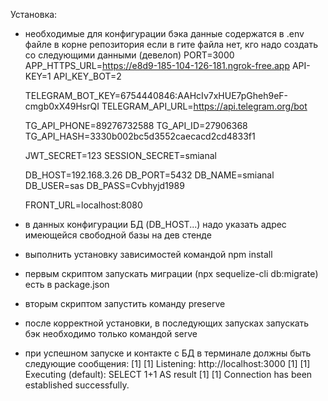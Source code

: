 Установка:
- необходимые для конфигурации бэка данные содержатся в .env файле в корне репозитория
    если в гите файла нет, кго надо создать со следующими данными (девелоп)
    PORT=3000
    APP_HTTPS_URL=https://e8d9-185-104-126-181.ngrok-free.app
    API-KEY=1
    API_KEY_BOT=2

    TELEGRAM_BOT_KEY=6754440846:AAHcIv7xHUE7pGheh9eF-cmgb0xX49HsrQI
    TELEGRAM_API_URL=https://api.telegram.org/bot

    TG_API_PHONE=89276732588
    TG_API_ID=27906368
    TG_API_HASH=3330b002bc5d3552caecacd2cd4833f1

    JWT_SECRET=123
    SESSION_SECRET=smianal

    DB_HOST=192.168.3.26
    DB_PORT=5432
    DB_NAME=smianal
    DB_USER=sas
    DB_PASS=Cvbhyjd1989

    FRONT_URL=localhost:8080

- в данных конфигурации БД (DB_HOST...) надо указать адрес имеющейся свободной базы на дев стенде
- выполнить установку зависимостей командой npm install
- первым скриптом запускать миграции (npx sequelize-cli db:migrate) есть в package.json
- вторым скриптом запустить команду preserve
- после корректной установки, в последующих запусках запускать бэк необходимо только командой serve 
- при успешном запуске и контакте с БД в терминале должны быть следующие сообщения:
[1] [1] Listening: http://localhost:3000
[1] [1] Executing (default): SELECT 1+1 AS result
[1] [1] Connection has been established successfully.